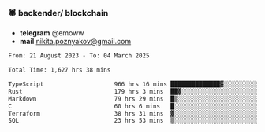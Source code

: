 ### 🕷 backender/ blockchain
- **telegram** @emoww
- **mail** nikita.poznyakov@gmail.com

<!--START_SECTION:waka-->

```txt
From: 21 August 2023 - To: 04 March 2025

Total Time: 1,627 hrs 38 mins

TypeScript                    966 hrs 16 mins ██████████████▓░░░░░░░░░░   59.17 %
Rust                          179 hrs 3 mins  ██▓░░░░░░░░░░░░░░░░░░░░░░   10.97 %
Markdown                      79 hrs 29 mins  █▒░░░░░░░░░░░░░░░░░░░░░░░   04.87 %
C                             60 hrs 6 mins   █░░░░░░░░░░░░░░░░░░░░░░░░   03.68 %
Terraform                     38 hrs 31 mins  ▓░░░░░░░░░░░░░░░░░░░░░░░░   02.36 %
SQL                           23 hrs 53 mins  ▒░░░░░░░░░░░░░░░░░░░░░░░░   01.46 %
```

<!--END_SECTION:waka-->




